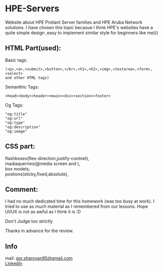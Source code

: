 

# HPE-Servers
Website about HPE Proliant Server families and HPE Aruba Network solutions.
I have chosen this topic becasue I think HPE's websites have a quite simple design ,easy to implement similar style for beginners like me))) 

## HTML Part(used):


Basic tags:
```
(<p>,<a>,<submit>,<button>,</br>,<h1>,<h2>,<img>,<textarea>,<form>,<select>
and other HTML tags)
```
Semanthic Tags:
```
<head><body><header><main><div><section><footer>

```
Og Tags:
```
"og:title"
"og:url"
"og:type"
"og:description"
"og:image"
```
## CSS part:
flashboxes(flex-direction,justify-contnet),  
madiaquerries(@media screen and ),  
box models;  
postions(sticky,fixed,absolute),  

## Comment:
I had no much dedicated time for this homework (was too busy at work).
I tried to use as much material as I remembered from our lessons.
Hope UI/UX is not as awful as I think it is :D 

Don't Judge too strictly

Thanks in advance for the review.
## Info

mail: gor.sharoyan95@gmail.com  
[LinkedIn](https://www.linkedin.com/in/gor-sharoyan-759b1b189/)
